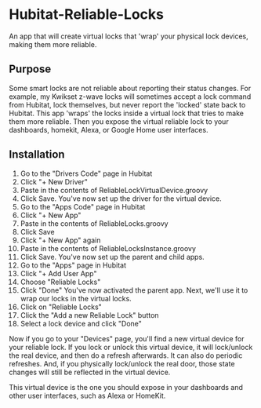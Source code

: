 # Hubitat-Reliable-Locks
An app that will create virtual locks that 'wrap' your physical lock devices, making them more reliable.

## Purpose
Some smart locks are not reliable about reporting their status changes.  For example, my Kwikset z-wave locks will sometimes accept a lock command from Hubitat, lock themselves, but never report the 'locked' state back to Hubitat.  This app 'wraps' the locks inside a virtual lock that tries to make them more reliable.  Then you expose the virtual reliable lock to your dashboards, homekit, Alexa, or Google Home user interfaces.

## Installation
1. Go to the "Drivers Code" page in Hubitat
2. Click "+ New Driver"
3. Paste in the contents of ReliableLockVirtualDevice.groovy
4. Click Save.  You've now set up the driver for the virtual device.
5. Go to the "Apps Code" page in Hubitat
6. Click "+ New App"
7. Paste in the contents of ReliableLocks.groovy
8. Click Save
9. Click "+ New App" again
10. Paste in the contents of ReliableLocksInstance.groovy
11. Click Save.  You've now set up the parent and child apps.
12. Go to the "Apps" page in Hubitat
13. Click "+ Add User App"
14. Choose "Reliable Locks"
15. Click "Done"  You've now activated the parent app.  Next, we'll use it to wrap our locks in the virtual locks.
16. Click on "Reliable Locks"
17. Click the "Add a new Reliable Lock" button
18. Select a lock device and click "Done"

Now if you go to your "Devices" page, you'll find a new virtual device for your reliable lock.  If you lock or unlock this virtual device, it will lock/unlock the real device, and then do a refresh afterwards.  It can also do periodic refreshes.  And, if you physically lock/unlock the real door, those state changes will still be reflected in the virtual device.

This virtual device is the one you should expose in your dashboards and other user interfaces, such as Alexa or HomeKit.
